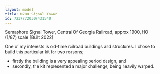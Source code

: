 ```yaml
---
layout: model
title: M209 Signal Tower
id: 72177720307431540
---
```


Semaphore Signal Tower, Central Of Georgia Railroad, approx 1900, HO (1/87) scale [Built 2022]

One of my interests is old-time railroad buildings and structures. I chose to build this particular kit for two reasons;
- firstly the building is a very appealing period design, and
- secondly, the kit represented a major challenge, being heavily warped.



